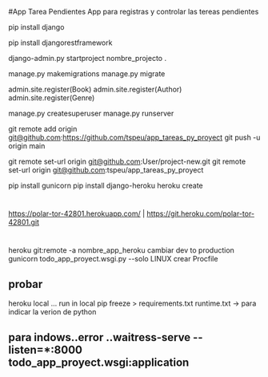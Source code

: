 #App Tarea Pendientes
App para registras y controlar las tereas pendientes



pip install django

pip install djangorestframework

django-admin.py startproject nombre_projecto .

manage.py makemigrations
manage.py migrate

admin.site.register(Book)
admin.site.register(Author)
admin.site.register(Genre)

manage.py createsuperuser
manage.py runserver
  
git remote add origin git@github.com:https://github.com/tspeu/app_tareas_py_proyect
git push -u origin main   

git remote set-url origin git@github.com:User/project-new.git
git remote set-url origin git@github.com:tspeu/app_tareas_py_proyect

pip install gunicorn
pip install django-heroku
heroku create
#
https://polar-tor-42801.herokuapp.com/ | https://git.heroku.com/polar-tor-42801.git
#
heroku git:remote -a nombre_app_heroku
cambiar dev to production
gunicorn todo_app_proyect.wsgi.py --solo LINUX
crear Procfile
## probar 
heroku local  ... run in local
 pip freeze > requirements.txt
 runtime.txt -> para indicar la verion de python
## para indows..error ..waitress-serve --listen=*:8000 todo_app_proyect.wsgi:application